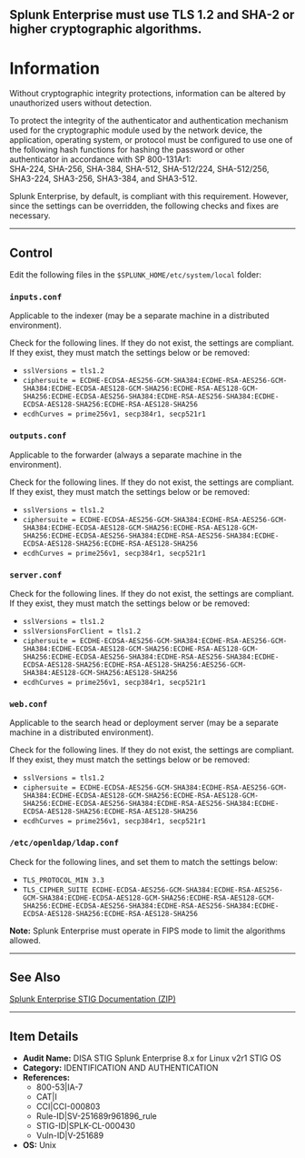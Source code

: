 ## Splunk Enterprise must use TLS 1.2 and SHA-2 or higher cryptographic algorithms.

# Information

Without cryptographic integrity protections, information can be altered by unauthorized users without detection.

To protect the integrity of the authenticator and authentication mechanism used for the cryptographic module used by the network device, the application, operating system, or protocol must be configured to use one of the following hash functions for hashing the password or other authenticator in accordance with SP 800-131Ar1:  
SHA-224, SHA-256, SHA-384, SHA-512, SHA-512/224, SHA-512/256, SHA3-224, SHA3-256, SHA3-384, and SHA3-512.

Splunk Enterprise, by default, is compliant with this requirement. However, since the settings can be overridden, the following checks and fixes are necessary.

---

## Control

Edit the following files in the `$SPLUNK_HOME/etc/system/local` folder:

### `inputs.conf`  
Applicable to the indexer (may be a separate machine in a distributed environment).  

Check for the following lines. If they do not exist, the settings are compliant. If they exist, they must match the settings below or be removed:  
- `sslVersions = tls1.2`  
- `ciphersuite = ECDHE-ECDSA-AES256-GCM-SHA384:ECDHE-RSA-AES256-GCM-SHA384:ECDHE-ECDSA-AES128-GCM-SHA256:ECDHE-RSA-AES128-GCM-SHA256:ECDHE-ECDSA-AES256-SHA384:ECDHE-RSA-AES256-SHA384:ECDHE-ECDSA-AES128-SHA256:ECDHE-RSA-AES128-SHA256`  
- `ecdhCurves = prime256v1, secp384r1, secp521r1`  

### `outputs.conf`  
Applicable to the forwarder (always a separate machine in the environment).  

Check for the following lines. If they do not exist, the settings are compliant. If they exist, they must match the settings below or be removed:  
- `sslVersions = tls1.2`  
- `ciphersuite = ECDHE-ECDSA-AES256-GCM-SHA384:ECDHE-RSA-AES256-GCM-SHA384:ECDHE-ECDSA-AES128-GCM-SHA256:ECDHE-RSA-AES128-GCM-SHA256:ECDHE-ECDSA-AES256-SHA384:ECDHE-RSA-AES256-SHA384:ECDHE-ECDSA-AES128-SHA256:ECDHE-RSA-AES128-SHA256`  
- `ecdhCurves = prime256v1, secp384r1, secp521r1`  

### `server.conf`  
Check for the following lines. If they do not exist, the settings are compliant. If they exist, they must match the settings below or be removed:  
- `sslVersions = tls1.2`  
- `sslVersionsForClient = tls1.2`  
- `ciphersuite = ECDHE-ECDSA-AES256-GCM-SHA384:ECDHE-RSA-AES256-GCM-SHA384:ECDHE-ECDSA-AES128-GCM-SHA256:ECDHE-RSA-AES128-GCM-SHA256:ECDHE-ECDSA-AES256-SHA384:ECDHE-RSA-AES256-SHA384:ECDHE-ECDSA-AES128-SHA256:ECDHE-RSA-AES128-SHA256:AES256-GCM-SHA384:AES128-GCM-SHA256:AES128-SHA256`  
- `ecdhCurves = prime256v1, secp384r1, secp521r1`  

### `web.conf`  
Applicable to the search head or deployment server (may be a separate machine in a distributed environment).  

Check for the following lines. If they do not exist, the settings are compliant. If they exist, they must match the settings below or be removed:  
- `sslVersions = tls1.2`  
- `ciphersuite = ECDHE-ECDSA-AES256-GCM-SHA384:ECDHE-RSA-AES256-GCM-SHA384:ECDHE-ECDSA-AES128-GCM-SHA256:ECDHE-RSA-AES128-GCM-SHA256:ECDHE-ECDSA-AES256-SHA384:ECDHE-RSA-AES256-SHA384:ECDHE-ECDSA-AES128-SHA256:ECDHE-RSA-AES128-SHA256`  
- `ecdhCurves = prime256v1, secp384r1, secp521r1`  

### `/etc/openldap/ldap.conf`  

Check for the following lines, and set them to match the settings below:  
- `TLS_PROTOCOL_MIN 3.3`  
- `TLS_CIPHER_SUITE ECDHE-ECDSA-AES256-GCM-SHA384:ECDHE-RSA-AES256-GCM-SHA384:ECDHE-ECDSA-AES128-GCM-SHA256:ECDHE-RSA-AES128-GCM-SHA256:ECDHE-ECDSA-AES256-SHA384:ECDHE-RSA-AES256-SHA384:ECDHE-ECDSA-AES128-SHA256:ECDHE-RSA-AES128-SHA256`  

**Note:** Splunk Enterprise must operate in FIPS mode to limit the algorithms allowed.

---

## See Also

[Splunk Enterprise STIG Documentation (ZIP)](https://dl.dod.cyber.mil/wp-content/uploads/stigs/zip/U_Splunk_Enterprise_8-x_for_Linux_V2R1_STIG.zip)

---

## Item Details

- **Audit Name:** DISA STIG Splunk Enterprise 8.x for Linux v2r1 STIG OS
- **Category:** IDENTIFICATION AND AUTHENTICATION
- **References:**
  - 800-53|IA-7
  - CAT|I
  - CCI|CCI-000803
  - Rule-ID|SV-251689r961896_rule
  - STIG-ID|SPLK-CL-000430
  - Vuln-ID|V-251689
- **OS:** Unix

